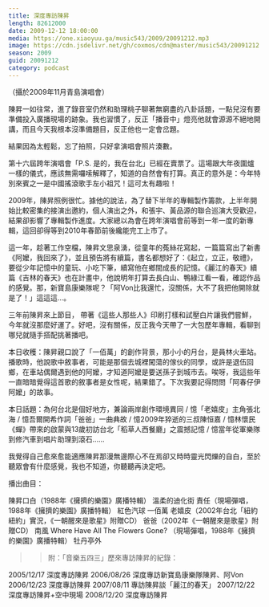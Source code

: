 ```yaml
---
title: 深度專訪陳昇
length: 82612000
date: 2009-12-12 18:00:00
media: https://one.xiaoyuu.ga/music543/2009/20091212.mp3
image: https://cdn.jsdelivr.net/gh/coxmos/cdn@master/music543/20091212.jpg
season: 2009
guid: 20091212
category: podcast
---
```


（攝於2009年11月青島演唱會）

陳昇一如往常，進了錄音室仍然和助理桃子聊著無窮盡的八卦話題，一點兒沒有要準備投入廣播現場的跡象。我也習慣了，反正「播音中」燈亮他就會源源不絕地開講，而且今天我根本沒準備題目，反正他也一定會岔題。

結果因為太輕鬆，忘了拍照，只好拿演唱會照片湊數。

第十六屆跨年演唱會「P.S. 是的，我在台北」已經在賣票了。這場跟大年夜圍爐一樣的儀式，應該無需囉嗦解釋了，知道的自然會有打算。真正的意外是：今年特別來賓之一是中國搖滾歌手左小祖咒！這可太有趣啦！

2009年，陳昇照例很忙。據他的說法，為了替下半年的專輯製作籌款，上半年開始比較密集的接演出邀約，個人演出之外，和張宇、黃品源的聯合巡演大受歡迎，結果卻影響了專輯製作進度。大家總以為會在跨年演唱會前等到一年一度的新專輯，這回卻得等到2010年春節前後纔能完工上市了。

這一年，趁著工作空檔，陳昇文思泉湧，從童年的菟絲花寫起，一篇篇寫出了新書《阿嬤，我回來了》，並且預告將有續篇，書名都想好了：《起立，立正，敬禮》，要從少年記憶中的童玩、小吃下筆，續寫他在鄉間成長的記憶。《麗江的春天》續篇《吉林的春天》也在計畫中，他說明年打算去長白山、鴨綠江看一看，確認作品的感覺。那，新寶島康樂隊呢？「阿Von比我還忙，沒關係，大不了我把他開除就是了！」這這這…。

三年前陳昇來上節目， 帶著《這些人那些人》印刷打樣和試壓白片讓我們嘗鮮，今年就沒那麼好運了。好吧，沒有關係，反正我今天帶了一大包歷年專輯，看聊到哪兒就隨手搭配挑著播吧。

本日收穫：陳昇親口說了「一佰萬」的創作背景，那小小的月台，是員林火車站。播歌時，他說歌中敘事者，可能是那個去城裡闖蕩的傢伙的同學，或許是退伍回鄉，在車站偶爾遇到他的阿嬤，才知道阿嬤是要送孫子到城市去。唉呀，我這些年一直暗暗覺得這首歌的敘事者是女性呢，結果錯了。下次我要記得問問「阿春仔伊阿嬤」的故事。

本日話題：為何台北是個好地方，兼論兩岸創作環境異同 / 憶「老嬉皮」主角張北海 / 憶吾爾開希作詞「爸爸」一曲典故 / 憶2009年猝逝的三叔陳恒嘉 / 憶林懷民《蟬》帶來的啟蒙與13歲初訪台北「稻草人西餐廳」之震撼記憶 / 憶當年從軍樂隊到修汽車到唱片助理到滾石……

我覺得自己愈來愈能適應陳昇那漫無邊際心不在焉卻又時時靈光閃爍的自白，至於聽眾會有什麼感覺，我也不知道，你聽聽再決定吧。

播出曲目：

陳昇口白（1988年《擁擠的樂園》廣播特輯）
溫柔的迪化街
責任（現場彈唱，1988年《擁擠的樂園》廣播特輯）
紅色汽球
一佰萬
老嬉皮（2002年台北「紐約紐約」實況，《一朝醒來是歌星》附贈CD）
爸爸（2002年《一朝醒來是歌星》附贈CD）
南風
Where Have All The Flowers Gone? （現場彈唱，1988年《擁擠的樂園》廣播特輯）
牡丹亭外

>> 附：「音樂五四三」歷來專訪陳昇的紀錄：

2005/12/17 深度專訪陳昇
2006/08/26 深度專訪新寶島康樂隊陳昇、阿Von
2006/12/23 深度專訪陳昇
2007/08/11 專訪陳昇談「麗江的春天」
2007/12/22 深度專訪陳昇+空中現場
2008/12/20 深度專訪陳昇
